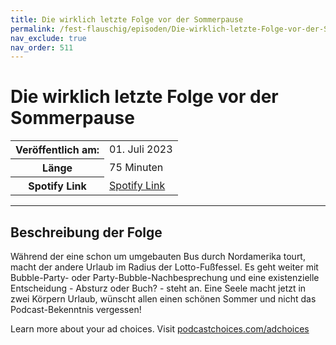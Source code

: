 ```yaml
---
title: Die wirklich letzte Folge vor der Sommerpause
permalink: /fest-flauschig/episoden/Die-wirklich-letzte-Folge-vor-der-Sommerpause
nav_exclude: true
nav_order: 511
---
```


# Die wirklich letzte Folge vor der Sommerpause
<table class="resp-table dcf-table dcf-table-responsive dcf-table-bordered dcf-table-striped dcf-w-100%">
                    <tbody>
                        <tr>
                            <th scope="row">Veröffentlich am:</th>
                            <td data-label="Veröffentlich am:">01. Juli 2023</td>
                        </tr>
                        <tr>
                            <th scope="row">Länge </th>
                            <td data-label="Länge ">75 Minuten</td>
                        </tr><tr>
                                <th scope="row">Spotify Link</th>
                                <td data-label="Spotify Link"><a href="https://open.spotify.com/episode/1z9SEFXWWkhQqcNnddeWtc">Spotify Link</a></td>
                            </tr></tbody>
                </table>

***

## Beschreibung der Folge

<div>
<p>Während der eine schon um umgebauten Bus durch Nordamerika tourt, macht der andere Urlaub im Radius der Lotto-Fußfessel. Es geht weiter mit Bubble-Party- oder Party-Bubble-Nachbesprechung und eine existenzielle Entscheidung - Absturz oder Buch? - steht an. Eine Seele macht jetzt in zwei Körpern Urlaub, wünscht allen einen schönen Sommer und nicht das Podcast-Bekenntnis vergessen!</p><p> </p><p>Learn more about your ad choices. Visit <a href="https://podcastchoices.com/adchoices" rel="nofollow">podcastchoices.com/adchoices</a></p>  
</div>

